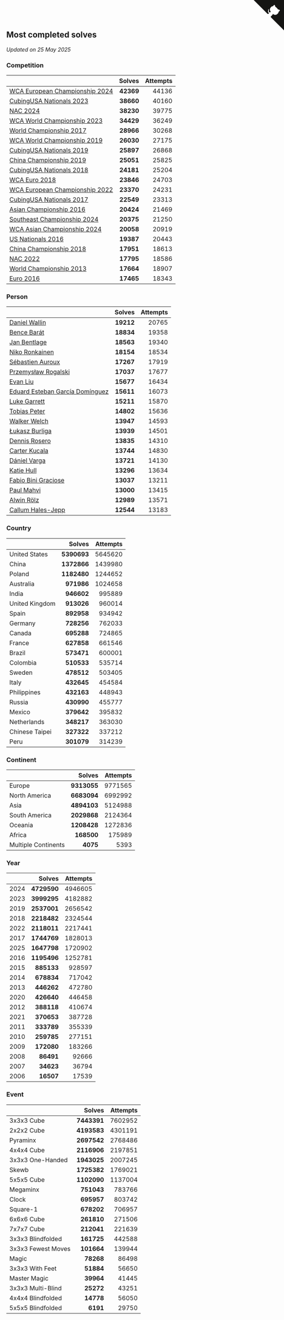 ## Most completed solves

*Updated on 25 May 2025*


### Competition

|  | Solves | Attempts |
| :--- | ---: | ---: |
| [WCA European Championship 2024](https://www.worldcubeassociation.org/competitions/Euro2024) | **42369** | 44136 |
| [CubingUSA Nationals 2023](https://www.worldcubeassociation.org/competitions/CubingUSANationals2023) | **38660** | 40160 |
| [NAC 2024](https://www.worldcubeassociation.org/competitions/NAC2024) | **38230** | 39775 |
| [WCA World Championship 2023](https://www.worldcubeassociation.org/competitions/WC2023) | **34429** | 36249 |
| [World Championship 2017](https://www.worldcubeassociation.org/competitions/WC2017) | **28966** | 30268 |
| [WCA World Championship 2019](https://www.worldcubeassociation.org/competitions/WC2019) | **26030** | 27175 |
| [CubingUSA Nationals 2019](https://www.worldcubeassociation.org/competitions/CubingUSANationals2019) | **25897** | 26868 |
| [China Championship 2019](https://www.worldcubeassociation.org/competitions/ChinaChampionship2019) | **25051** | 25825 |
| [CubingUSA Nationals 2018](https://www.worldcubeassociation.org/competitions/CubingUSANationals2018) | **24181** | 25204 |
| [WCA Euro 2018](https://www.worldcubeassociation.org/competitions/Euro2018) | **23846** | 24703 |
| [WCA European Championship 2022](https://www.worldcubeassociation.org/competitions/Euro2022) | **23370** | 24231 |
| [CubingUSA Nationals 2017](https://www.worldcubeassociation.org/competitions/CubingUSANationals2017) | **22549** | 23313 |
| [Asian Championship 2016](https://www.worldcubeassociation.org/competitions/AsianChampionship2016) | **20424** | 21469 |
| [Southeast Championship 2024](https://www.worldcubeassociation.org/competitions/SoutheastChampionship2024) | **20375** | 21250 |
| [WCA Asian Championship 2024](https://www.worldcubeassociation.org/competitions/RubiksWCAAsianChampionship2024) | **20058** | 20919 |
| [US Nationals 2016](https://www.worldcubeassociation.org/competitions/USNationals2016) | **19387** | 20443 |
| [China Championship 2018](https://www.worldcubeassociation.org/competitions/ChinaChampionship2018) | **17951** | 18613 |
| [NAC 2022](https://www.worldcubeassociation.org/competitions/NAC2022) | **17795** | 18586 |
| [World Championship 2013](https://www.worldcubeassociation.org/competitions/WC2013) | **17664** | 18907 |
| [Euro 2016](https://www.worldcubeassociation.org/competitions/Euro2016) | **17465** | 18343 |

### Person

|  | Solves | Attempts |
| :--- | ---: | ---: |
| [Daniel Wallin](https://www.worldcubeassociation.org/persons/2013WALL03) | **19212** | 20765 |
| [Bence Barát](https://www.worldcubeassociation.org/persons/2008BARA01) | **18834** | 19358 |
| [Jan Bentlage](https://www.worldcubeassociation.org/persons/2010BENT01) | **18563** | 19340 |
| [Niko Ronkainen](https://www.worldcubeassociation.org/persons/2010RONK01) | **18154** | 18534 |
| [Sébastien Auroux](https://www.worldcubeassociation.org/persons/2008AURO01) | **17267** | 17919 |
| [Przemysław Rogalski](https://www.worldcubeassociation.org/persons/2013ROGA02) | **17037** | 17677 |
| [Evan Liu](https://www.worldcubeassociation.org/persons/2009LIUE01) | **15677** | 16434 |
| [Eduard Esteban García Domínguez](https://www.worldcubeassociation.org/persons/2011EDUA01) | **15611** | 16073 |
| [Luke Garrett](https://www.worldcubeassociation.org/persons/2017GARR05) | **15211** | 15870 |
| [Tobias Peter](https://www.worldcubeassociation.org/persons/2014PETE03) | **14802** | 15636 |
| [Walker Welch](https://www.worldcubeassociation.org/persons/2011WELC01) | **13947** | 14593 |
| [Łukasz Burliga](https://www.worldcubeassociation.org/persons/2013BURL01) | **13939** | 14501 |
| [Dennis Rosero](https://www.worldcubeassociation.org/persons/2010ROSE03) | **13835** | 14310 |
| [Carter Kucala](https://www.worldcubeassociation.org/persons/2015KUCA01) | **13744** | 14830 |
| [Dániel Varga](https://www.worldcubeassociation.org/persons/2008VARG01) | **13721** | 14130 |
| [Katie Hull](https://www.worldcubeassociation.org/persons/2010HULL01) | **13296** | 13634 |
| [Fabio Bini Graciose](https://www.worldcubeassociation.org/persons/2010GRAC02) | **13037** | 13211 |
| [Paul Mahvi](https://www.worldcubeassociation.org/persons/2012MAHV01) | **13000** | 13415 |
| [Alwin Rölz](https://www.worldcubeassociation.org/persons/2016ROLZ01) | **12989** | 13571 |
| [Callum Hales-Jepp](https://www.worldcubeassociation.org/persons/2012HALE01) | **12544** | 13183 |

### Country

|  | Solves | Attempts |
| :--- | ---: | ---: |
| United States | **5390693** | 5645620 |
| China | **1372866** | 1439980 |
| Poland | **1182480** | 1244652 |
| Australia | **971986** | 1024658 |
| India | **946602** | 995889 |
| United Kingdom | **913026** | 960014 |
| Spain | **892958** | 934942 |
| Germany | **728256** | 762033 |
| Canada | **695288** | 724865 |
| France | **627858** | 661546 |
| Brazil | **573471** | 600001 |
| Colombia | **510533** | 535714 |
| Sweden | **478512** | 503405 |
| Italy | **432645** | 454584 |
| Philippines | **432163** | 448943 |
| Russia | **430990** | 455777 |
| Mexico | **379642** | 395832 |
| Netherlands | **348217** | 363030 |
| Chinese Taipei | **327322** | 337212 |
| Peru | **301079** | 314239 |

### Continent

|  | Solves | Attempts |
| :--- | ---: | ---: |
| Europe | **9313055** | 9771565 |
| North America | **6683094** | 6992992 |
| Asia | **4894103** | 5124988 |
| South America | **2029868** | 2124364 |
| Oceania | **1208428** | 1272836 |
| Africa | **168500** | 175989 |
| Multiple Continents | **4075** | 5393 |

### Year

|  | Solves | Attempts |
| :--- | ---: | ---: |
| 2024 | **4729590** | 4946605 |
| 2023 | **3999295** | 4182882 |
| 2019 | **2537001** | 2656542 |
| 2018 | **2218482** | 2324544 |
| 2022 | **2118011** | 2217441 |
| 2017 | **1744769** | 1828013 |
| 2025 | **1647798** | 1720902 |
| 2016 | **1195496** | 1252781 |
| 2015 | **885133** | 928597 |
| 2014 | **678834** | 717042 |
| 2013 | **446262** | 472780 |
| 2020 | **426640** | 446458 |
| 2012 | **388118** | 410674 |
| 2021 | **370653** | 387728 |
| 2011 | **333789** | 355339 |
| 2010 | **259785** | 277151 |
| 2009 | **172080** | 183266 |
| 2008 | **86491** | 92666 |
| 2007 | **34623** | 36794 |
| 2006 | **16507** | 17539 |

### Event

|  | Solves | Attempts |
| :--- | ---: | ---: |
| 3x3x3 Cube | **7443391** | 7602952 |
| 2x2x2 Cube | **4193583** | 4301191 |
| Pyraminx | **2697542** | 2768486 |
| 4x4x4 Cube | **2116906** | 2197851 |
| 3x3x3 One-Handed | **1943025** | 2007245 |
| Skewb | **1725382** | 1769021 |
| 5x5x5 Cube | **1102090** | 1137004 |
| Megaminx | **751043** | 783766 |
| Clock | **695957** | 803742 |
| Square-1 | **678202** | 706957 |
| 6x6x6 Cube | **261810** | 271506 |
| 7x7x7 Cube | **212041** | 221639 |
| 3x3x3 Blindfolded | **161725** | 442588 |
| 3x3x3 Fewest Moves | **101664** | 139944 |
| Magic | **78268** | 86498 |
| 3x3x3 With Feet | **51884** | 56650 |
| Master Magic | **39964** | 41445 |
| 3x3x3 Multi-Blind | **25272** | 43251 |
| 4x4x4 Blindfolded | **14778** | 56050 |
| 5x5x5 Blindfolded | **6191** | 29750 |


<a href="https://github.com/jonatanklosko/wca_statistics" class="github-corner" aria-label="View source on Github"><svg width="80" height="80" viewBox="0 0 250 250" style="fill:#151513; color:#fff; position: absolute; top: 0; border: 0; right: 0;" aria-hidden="true"><path d="M0,0 L115,115 L130,115 L142,142 L250,250 L250,0 Z"></path><path d="M128.3,109.0 C113.8,99.7 119.0,89.6 119.0,89.6 C122.0,82.7 120.5,78.6 120.5,78.6 C119.2,72.0 123.4,76.3 123.4,76.3 C127.3,80.9 125.5,87.3 125.5,87.3 C122.9,97.6 130.6,101.9 134.4,103.2" fill="currentColor" style="transform-origin: 130px 106px;" class="octo-arm"></path><path d="M115.0,115.0 C114.9,115.1 118.7,116.5 119.8,115.4 L133.7,101.6 C136.9,99.2 139.9,98.4 142.2,98.6 C133.8,88.0 127.5,74.4 143.8,58.0 C148.5,53.4 154.0,51.2 159.7,51.0 C160.3,49.4 163.2,43.6 171.4,40.1 C171.4,40.1 176.1,42.5 178.8,56.2 C183.1,58.6 187.2,61.8 190.9,65.4 C194.5,69.0 197.7,73.2 200.1,77.6 C213.8,80.2 216.3,84.9 216.3,84.9 C212.7,93.1 206.9,96.0 205.4,96.6 C205.1,102.4 203.0,107.8 198.3,112.5 C181.9,128.9 168.3,122.5 157.7,114.1 C157.9,116.9 156.7,120.9 152.7,124.9 L141.0,136.5 C139.8,137.7 141.6,141.9 141.8,141.8 Z" fill="currentColor" class="octo-body"></path></svg></a><style>.github-corner:hover .octo-arm{animation:octocat-wave 560ms ease-in-out}@keyframes octocat-wave{0%,100%{transform:rotate(0)}20%,60%{transform:rotate(-25deg)}40%,80%{transform:rotate(10deg)}}@media (max-width:500px){.github-corner:hover .octo-arm{animation:none}.github-corner .octo-arm{animation:octocat-wave 560ms ease-in-out}}</style>

